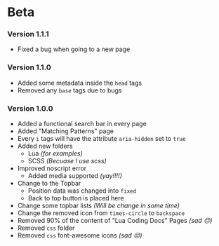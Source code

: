 # Beta
### Version 1.1.1
- Fixed a bug when going to a new page

### Version 1.1.0
- Added some metadata inside the `head` tags
- Removed any `base` tags due to bugs

### Version 1.0.0
- Added a functional search bar in every page
- Added "Matching Patterns" page
- Every `i` tags will have the attribute `aria-hidden` set to `true`
- Added new folders
     - Lua _(for examples)_
     - SCSS _(Becuase I use scss)_
- Improved noscript error
     - Added media supported _(yay!!!!)_
- Change to the Topbar
     - Position data was changed into `fixed`
     - Back to top button is placed here
- Change some topbar lists _(Will be change in some time)_
- Change the removed icon from `times-circle` to `backspace`
- Removed 90% of the content of "Lua Coding Docs" Pages _(sad 😔)_
- Removed `css` folder
- Removed `css` font-awesome icons _(sad 😔)_